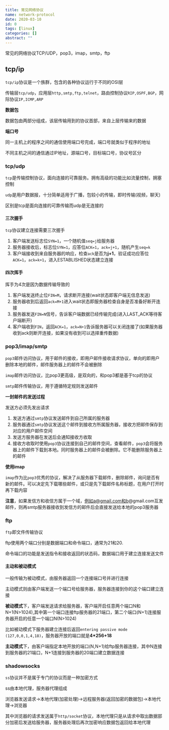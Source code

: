 ```yaml
---
title: 常见网络协议
name: network-protocol
date: 2020-03-10
id: 0
tags: [linux]
categories: []
abstract: ""
---
```



常见的网络协议TCP/UDP，pop3，imap，smtp，ftp

<!--more-->

## tcp/ip

`tcp/ip`协议是一个族群，包含的各种协议运行于不同的OSI层

传输层`tcp/udp`，应用层`http,smtp,ftp,telnet`，路由控制协议`RIP,OSPF,BGP`，网际协议`IP,ICMP,ARP`

**数据包**

数据包由两部分组成，该层传输用到的协议首部，来自上层传输来的数据

**端口号**

同一主机上的程序之间的通信使用端口号完成，端口号就类似于程序的地址

不同主机之间的通信通过IP地址，源端口号，目标端口号，协议号区分

### tcp/udp

`tcp`是传输控制协议，面向连接的可靠服务。拥有高级的功能比如流量控制，拥塞控制

`udp`是用户数据报，十分简单适用于广播，包较小的传输，即时传输(视频，聊天)

区别是tcp是面向连接的可靠传输而udp是无连接的

#### 三次握手

`tcp`协议建立连接需要三次握手

1. 客户端发送标志位`SYN=1`，一个随机值`seq=j`给服务器
2. 服务器接收后，标志位`SYN=1`，应答位`ACK=1`，`ack=j+1`，随机产生`seq=k`
3. 客户端接收到来自服务器的响应，检查`ack`是否为**j+1**，验证成功应答位`ACK=1`，`ack=k+1`，进入ESTABLISHED状态建立连接

#### 四次挥手

挥手为4次是因为数据传输导致的

1. 客户端发送终止位`FIN=M`，请求断开连接(wait状态即客户端无信息发送)
2. 服务器收到后返回`ack=M+1`进入wait状态即服务器检查自身是否准备好断开连接
3. 服务器发送`FIN=N`信号，告诉客户端数据已经传输完成(进入LAST_ACK等待客户端断开)
4. 客户端收到`FIN`，返回`ACK=1`，`ack=N+1`告诉服务器可以关闭连接了(如果服务器收到ack则断开连接，如果没有收到可以选择重传数据)

### pop3/imap/smtp

`pop3`邮件访问协议，用于邮件的接收，即用户邮件接收请求协议，单向的即用户删除本地的邮件，邮件服务器上的邮件不会被删除

`imap`邮件访问协议，比pop3更高级，是双向的，和pop3都是基于tcp的协议

`smtp`邮件传输协议，用于遵循特定规则发送邮件

**一封邮件的发送过程**

发送方必须先发出请求

1. 发送方通过`smtp`协议发送邮件到自己所属的服务器
2. 服务器通过`smtp`协议发送这个邮件到接收方所属服务器，接收方把邮件保存到对应的用户邮件空间
3. 发送方服务器在发送后会通知接收方收取
4. 接收方收取时使用`pop3`协议连接到自己的邮件空间，查看邮件，`pop3`会将服务器上的邮件下载到本地。同时服务器上的邮件会被删除。它不能删除服务器上的邮件

**使用imap**

`imap`作为比`pop3`优秀的协议，解决了从服务器下载邮件，删除邮件，询问是否有新的邮件。可以决定先下载哪些邮件，或只是先下载邮件名称标题，在用户打开时再下载内容

**注意**，如果发信方和收信方属于一个域，例如a@gmail.com和b@gmail.com互发邮件，则再smtp服务器接收到发信方的邮件后会直接发送给本地的pop3服务器

### ftp

`ftp`即文件传输协议

ftp使用两个端口分别是数据端口和命令端口，通常为21和20.

命令端口的功能是发送指令和接收返回的状态码，数据端口用于建立连接发送文件

#### 主动和被动模式

一般传输为被动模式，由服务器返回一个连接端口号并进行连接

主动模式则由客户端发送一个端口号给服务器，服务器连接到你的这个端口建立连接

**被动模式**下，客户端发送请求给服务器，客户端开启任意两个端口N和N+1(N>1024),其中第一个端口连接ftp服务器的21端口，第二个端口(N+1)连接服务器开启的任意一个端口N(N>1024)

比如被动模式下服务器建立连接后返回`entering passive mode (127,0,0,1,4,18)`，服务器开放的端口就是**4*256+18**

**主动模式**下，由客户端指定本地开放的端口(N,N+1)给ftp服务器连接，其中N连接到服务器的21端口，N+1连接到服务器的20端口建立数据连接

### shadowsocks

`ss`协议并不是属于专门的协议而是一种加密方式

ss由本地代理，服务器代理组成

浏览器发送请求->本地代理(加密处理)->远程服务器(返回加密的数据包)->本地代理->浏览器

其中浏览器的请求发送属于`http/socket`协议，本地代理只是从请求中取出数据部分加密后发送给服务器，服务器处理后再次加密响应数据包返回给本地代理

